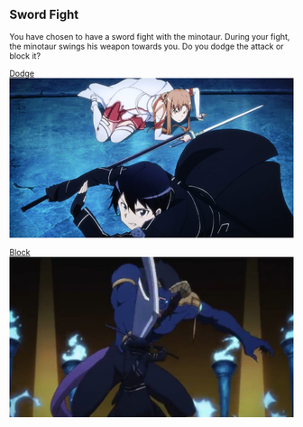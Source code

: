 ## Sword Fight  

You have chosen to have a sword fight with the minotaur. During your fight, the minotaur swings his weapon towards you. Do you dodge the attack or block it?  

[Dodge](dodge.md)               
![](../images/dodge.jpg)       

[Block](escape.md)      
![](../images/block.jpg)     